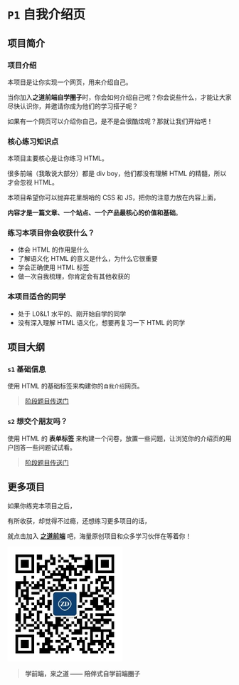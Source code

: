 # `P1` 自我介绍页

## 项目简介

### 项目介绍

本项目是让你实现一个网页，用来介绍自己。

当你加入**之道前端自学圈子**时，你会如何介绍自己呢？你会说些什么，才能让大家尽快认识你，并邀请你成为他们的学习搭子呢？

如果有一个网页可以介绍你自己，是不是会很酷炫呢？那就让我们开始吧！

### 核心练习知识点

本项目主要核心是让你练习 HTML。

很多前端（我敢说大部分）都是 div boy，他们都没有理解 HTML 的精髓，所以才会忽视 HTML。

本项目希望你可以抛弃花里胡哨的 CSS 和 JS，把你的注意力放在内容上面，

**内容才是一篇文章、一个站点、一个产品最核心的价值和基础**。

### 练习本项目你会收获什么？

- 体会 HTML 的作用是什么
- 了解语义化 HTML 的意义是什么，为什么它很重要
- 学会正确使用 HTML 标签
- 做一次自我梳理，你肯定会有其他收获的


### 本项目适合的同学

- 处于 L0&L1 水平的、刚开始自学的同学
- 没有深入理解 HTML 语义化，想要再复习一下 HTML 的同学


## 项目大纲

### `s1` 基础信息

使用 HTML 的基础标签来构建你的`自我介绍`网页。

> [阶段题目传送门](./s1/)

### `s2` 想交个朋友吗？

使用 HTML 的 **表单标签** 来构建一个问卷，放置一些问题，让浏览你的介绍页的用户回答一些问题试试看。

> [阶段题目传送门](./s2/)


## 更多项目

如果你练完本项目之后，

有所收获，却觉得不过瘾，还想练习更多项目的话，

就点击加入 [**之道前端**](https://kcnrozgf41zs.feishu.cn/wiki/PBj0w5rjUiEWVgktZE0caKOunNc) 吧，海量原创项目和众多学习伙伴在等着你！

![公众号二维码](./res/qrcode.jpg)

> **学前端，来之道 —— 陪伴式自学前端圈子**
